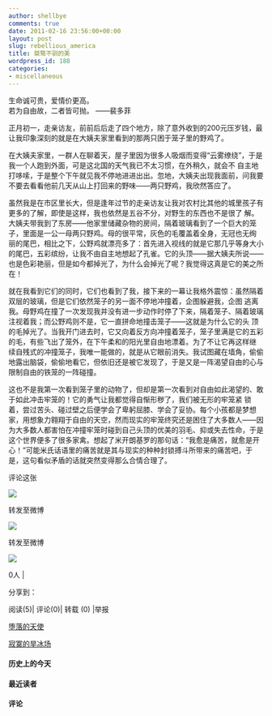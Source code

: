 ```yaml
---
author: shellbye
comments: true
date: 2011-02-16 23:56:00+00:00
layout: post
slug: rebellious_america
title: 桀骜不驯的美
wordpress_id: 188
categories:
- miscellaneous
---
```


生命诚可贵，爱情价更高。  
若为自由故，二者皆可抛。 ——裴多菲 

正月初一，走亲访友，前前后后走了四个地方，除了意外收到的200元压岁钱，最让我印象深刻的就是在大姨夫家里看到的那两只困于笼子里的野鸡了。 

在大姨夫家里，一群人在聊着天，屋子里因为很多人吸烟而变得“云雾缭绕”，于是我一个人跑到外面，可是这北国的天气我已不太习惯，在外稍久，就会不 自主地打哆嗦，于是整个下午就见我不停地进进出出。忽地，大姨夫出现我面前，问我要不要去看看他前几天从山上打回来的野味——两只野鸡，我欣然答应了。 

虽然我是在市区里长大，但是逢年过节的走亲访友让我对农村比其他的城里孩子有更多的了解，即使是这样，我也依然是五谷不分，对野生的东西也不是很了 解。大姨夫带我到了东房——他家里储藏杂物的房间，隔着玻璃看到了一个巨大的笼子，里面是一公一母两只野鸡。母的很平常，灰色的毛覆盖着全身，无冠也无绚 丽的尾巴，相比之下，公野鸡就漂亮多了：首先进入视线的就是它那几乎等身大小的尾巴，五彩缤纷，让我不由自主地想起了孔雀。它的头顶——据大姨夫所说—— 也是色彩艳丽，但是如今都掉光了，为什么会掉光了呢？我觉得这真是它的美之所在！ 

就在我看到它们的同时，它们也看到了我，接下来的一幕让我格外震惊：虽然隔着双层的玻璃，但是它们依然笼子的另一面不停地冲撞着，企图躲避我，企图 逃离我。母野鸡在撞了一次发现我并没有进一步动作时停了下来，隔着笼子、隔着玻璃注视着我；而公野鸡则不是，它一直拼命地撞击笼子——这就是为什么它的头 顶的毛掉光了。当我开门进去时，它又向着反方向冲撞着笼子，笼子里满是它的五彩的毛，有些飞出了笼外，在下午柔和的阳光里自由地漂着。为了不让它再这样继 续自残式的冲撞笼子，我唯一能做的，就是从它眼前消失。我试图藏在墙角，偷偷地露出脑袋，偷偷地看它，但依旧还是被它发现了，于是又是一阵渴望自由的心与 限制自由的铁笼的一阵碰撞。 

这也不是我第一次看到笼子里的动物了，但却是第一次看到对自由如此渴望的、敢于如此冲击牢笼的！它的勇气让我都觉得自惭形秽了，我们被无形的牢笼紧 锁着，尝过苦头、碰过壁之后便学会了卑躬屈膝、学会了妥协。每个小孩都是梦想家，用想象力翱翔于自由的天空，然而现实的牢笼终究还是困住了大多数人——因 为大多数人都害怕在冲撞牢笼时碰到自己头顶的优美的羽毛、抑或失去性命，于是这个世界便多了很多家禽。想起了米开朗基罗的那句话：“我愈是痛苦，就愈是开 心！”可能米氏话语里的痛苦就是其与现实的种种封锁搏斗所带来的痛苦吧，于是，这句看似矛盾的话就突然变得那么合情合理了。  



































评论这张









![](http://b.bst.126.net/newpage/images/microblog.png?1)

转发至微博
















![](http://b.bst.126.net/newpage/images/microblog.png?1)

转发至微博













![](http://b.bst.126.net/style/common/tuijian.png)

0人 | 
	        
分享到： 






阅读(5)|
评论(0)|
转载 (0)
|举报



























[堕落的天使](http://bai444854713.blog.163.com/blog/static/16331218220111177550459/)





[寂寞的旱冰场](http://bai444854713.blog.163.com/blog/static/16331218220111177570128/)










#### 历史上的今天













#### 最近读者
















#### 评论






















